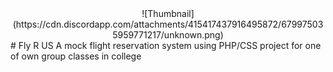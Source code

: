 <center>![Thumbnail](https://cdn.discordapp.com/attachments/415417437916495872/679975035959771217/unknown.png)</center>
# Fly R US
A mock flight reservation system using PHP/CSS 
project for one of own group classes in college

